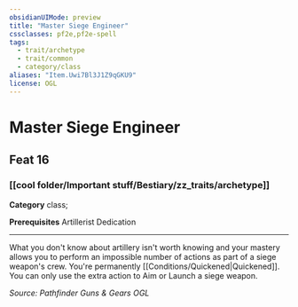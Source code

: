 ```yaml
---
obsidianUIMode: preview
title: "Master Siege Engineer"
cssclasses: pf2e,pf2e-spell
tags:
  - trait/archetype
  - trait/common
  - category/class
aliases: "Item.Uwi7Bl3J1Z9qGKU9"
license: OGL
---
```

# Master Siege Engineer
## Feat 16
### [[cool folder/Important stuff/Bestiary/zz_traits/archetype]]

**Category** class; 



**Prerequisites** Artillerist Dedication
* * *
What you don't know about artillery isn't worth knowing and your mastery allows you to perform an impossible number of actions as part of a siege weapon's crew. You're permanently [[Conditions/Quickened|Quickened]]. You can only use the extra action to Aim or Launch a siege weapon.

*Source: Pathfinder Guns & Gears*
*OGL*